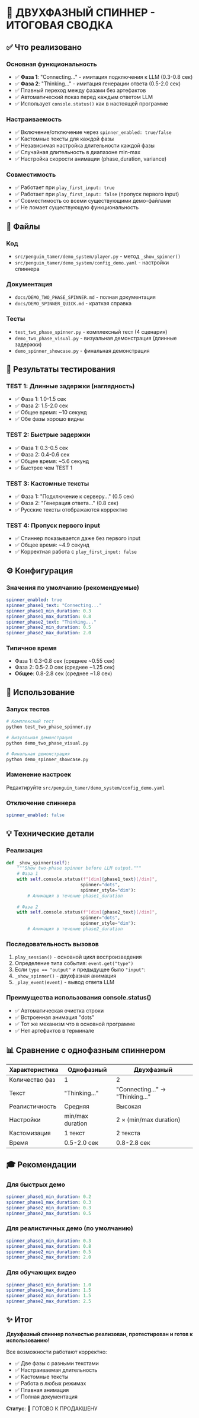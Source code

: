 # 🎉 ДВУХФАЗНЫЙ СПИННЕР - ИТОГОВАЯ СВОДКА

## ✅ Что реализовано

### Основная функциональность
- ✅ **Фаза 1**: "Connecting..." - имитация подключения к LLM (0.3-0.8 сек)
- ✅ **Фаза 2**: "Thinking..." - имитация генерации ответа (0.5-2.0 сек)
- ✅ Плавный переход между фазами без артефактов
- ✅ Автоматический показ перед каждым ответом LLM
- ✅ Использует `console.status()` как в настоящей программе

### Настраиваемость
- ✅ Включение/отключение через `spinner_enabled: true/false`
- ✅ Кастомные тексты для каждой фазы
- ✅ Независимая настройка длительности каждой фазы
- ✅ Случайная длительность в диапазоне min-max
- ✅ Настройка скорости анимации (phase_duration, variance)

### Совместимость
- ✅ Работает при `play_first_input: true`
- ✅ Работает при `play_first_input: false` (пропуск первого input)
- ✅ Совместимость со всеми существующими демо-файлами
- ✅ Не ломает существующую функциональность

## 📁 Файлы

### Код
- `src/penguin_tamer/demo_system/player.py` - метод `_show_spinner()`
- `src/penguin_tamer/demo_system/config_demo.yaml` - настройки спиннера

### Документация
- `docs/DEMO_TWO_PHASE_SPINNER.md` - полная документация
- `docs/DEMO_SPINNER_QUICK.md` - краткая справка

### Тесты
- `test_two_phase_spinner.py` - комплексный тест (4 сценария)
- `demo_two_phase_visual.py` - визуальная демонстрация (длинные задержки)
- `demo_spinner_showcase.py` - финальная демонстрация

## 🎯 Результаты тестирования

### TEST 1: Длинные задержки (наглядность)
- ✅ Фаза 1: 1.0-1.5 сек
- ✅ Фаза 2: 1.5-2.0 сек
- ✅ Общее время: ~10 секунд
- ✅ Обе фазы хорошо видны

### TEST 2: Быстрые задержки
- ✅ Фаза 1: 0.3-0.5 сек
- ✅ Фаза 2: 0.4-0.6 сек
- ✅ Общее время: ~5.6 секунд
- ✅ Быстрее чем TEST 1

### TEST 3: Кастомные тексты
- ✅ Фаза 1: "Подключение к серверу..." (0.5 сек)
- ✅ Фаза 2: "Генерация ответа..." (0.8 сек)
- ✅ Русские тексты отображаются корректно

### TEST 4: Пропуск первого input
- ✅ Спиннер показывается даже без первого input
- ✅ Общее время: ~4.9 секунд
- ✅ Корректная работа с `play_first_input: false`

## ⚙️ Конфигурация

### Значения по умолчанию (рекомендуемые)
```yaml
spinner_enabled: true
spinner_phase1_text: "Connecting..."
spinner_phase1_min_duration: 0.3
spinner_phase1_max_duration: 0.8
spinner_phase2_text: "Thinking..."
spinner_phase2_min_duration: 0.5
spinner_phase2_max_duration: 2.0
```

### Типичное время
- Фаза 1: 0.3-0.8 сек (среднее ~0.55 сек)
- Фаза 2: 0.5-2.0 сек (среднее ~1.25 сек)
- **Общее**: 0.8-2.8 сек (среднее ~1.8 сек)

## 🚀 Использование

### Запуск тестов
```bash
# Комплексный тест
python test_two_phase_spinner.py

# Визуальная демонстрация
python demo_two_phase_visual.py

# Финальная демонстрация
python demo_spinner_showcase.py
```

### Изменение настроек
Редактируйте `src/penguin_tamer/demo_system/config_demo.yaml`

### Отключение спиннера
```yaml
spinner_enabled: false
```

## 💡 Технические детали

### Реализация
```python
def _show_spinner(self):
    """Show two-phase spinner before LLM output."""
    # Фаза 1
    with self.console.status(f"[dim]{phase1_text}[/dim]", 
                            spinner="dots", 
                            spinner_style="dim"):
        # Анимация в течение phase1_duration
        
    # Фаза 2
    with self.console.status(f"[dim]{phase2_text}[/dim]",
                            spinner="dots",
                            spinner_style="dim"):
        # Анимация в течение phase2_duration
```

### Последовательность вызовов
1. `play_session()` - основной цикл воспроизведения
2. Определение типа события: `event.get("type")`
3. Если `type == "output"` и предыдущее было `"input"`:
4. `_show_spinner()` - двухфазная анимация
5. `_play_event(event)` - вывод ответа LLM

### Преимущества использования console.status()
- ✅ Автоматическая очистка строки
- ✅ Встроенная анимация "dots"
- ✅ Тот же механизм что в основной программе
- ✅ Нет артефактов в терминале

## 📊 Сравнение с однофазным спиннером

| Характеристика | Однофазный | Двухфазный |
|----------------|------------|------------|
| Количество фаз | 1 | 2 |
| Текст | "Thinking..." | "Connecting..." → "Thinking..." |
| Реалистичность | Средняя | Высокая |
| Настройки | min/max duration | 2 × (min/max duration) |
| Кастомизация | 1 текст | 2 текста |
| Время | 0.5-2.0 сек | 0.8-2.8 сек |

## 🎓 Рекомендации

### Для быстрых демо
```yaml
spinner_phase1_min_duration: 0.2
spinner_phase1_max_duration: 0.3
spinner_phase2_min_duration: 0.3
spinner_phase2_max_duration: 0.5
```

### Для реалистичных демо (по умолчанию)
```yaml
spinner_phase1_min_duration: 0.3
spinner_phase1_max_duration: 0.8
spinner_phase2_min_duration: 0.5
spinner_phase2_max_duration: 2.0
```

### Для обучающих видео
```yaml
spinner_phase1_min_duration: 1.0
spinner_phase1_max_duration: 1.5
spinner_phase2_min_duration: 1.5
spinner_phase2_max_duration: 2.5
```

## ✨ Итог

**Двухфазный спиннер полностью реализован, протестирован и готов к использованию!**

Все возможности работают корректно:
- ✅ Две фазы с разными текстами
- ✅ Настраиваемая длительность
- ✅ Кастомные тексты
- ✅ Работа в любых режимах
- ✅ Плавная анимация
- ✅ Полная документация

**Статус**: 🎉 ГОТОВО К ПРОДАКШЕНУ
